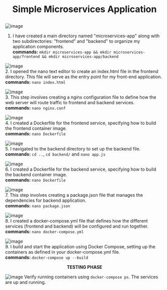 <h1><p align="center"> Simple Microservices Application</p></h1>

![image](https://github.com/user-attachments/assets/9cc8efeb-6ee0-4fa1-886e-9d7107eb0ee9)<br>
1. I have created a main directory named "microservices-app" along with two subdirectories: "frontend" and "backend" to organize my application components. <br>
   **commands:** `mkdir microservices-app && mkdir microservices-app/frontend && mkdir microservices-app/backend`
   
![image](https://github.com/user-attachments/assets/da02026c-0309-470f-b827-150522c42e9e)<br>
2. I opened the nano text editor to create an index.html file in the frontend directory. This file will serve as the entry point for my front-end application. <br>
   **commands:** `nano index.html`
   
![image](https://github.com/user-attachments/assets/f718b32b-dc10-49e2-9d53-db9db19d9c42)<br>
3. This step involves creating a nginx configuration file to define how the web server will route traffic to frontend and backend services. <br>
   **commands:** `nano nginx.conf`
   
![image](https://github.com/user-attachments/assets/5d0853cf-62f3-47aa-b99b-56eae9f2f40b)<br>
4. I created a Dockerfile for the frontend service, specifying how to build the frontend container image.<br>
   **commands:** `nano Dockerfile`

![image](https://github.com/user-attachments/assets/9a23c407-b2f8-4607-bf23-7c87a188962f)<br>
5. I navigated to the backend directory to set up the backend file.<br>
   **commands:** `cd ..`, `cd backend/` and `nano app.js`
   
![image](https://github.com/user-attachments/assets/18dea507-965f-45cb-8661-ff8c3bee9397)<br>
6. I created a Dockerfile for the backend service, specifying how to build the backend container image.<br>
   **commands:** `nano Dockerfile`
   
![image](https://github.com/user-attachments/assets/ec052306-9fbe-48fc-a0cd-4adf9e8436e8)<br>
7. This step involves creating a package.json file that manages the dependencies for backend application.<br>
   **commands:** `nano package.json`
   
![image](https://github.com/user-attachments/assets/d1432979-e513-4050-b9bf-9173c5380110)<br>
8. I created a docker-compose.yml file that defines how the different services (frontend and backend) will be configured and run together.<br>
   **commands:** `nano docker-compose.yml`
   
![image](https://github.com/user-attachments/assets/4ce6b35b-4f88-49d1-9f18-5ec39c5417dd)<br>
9. I build and start the application using Docker Compose, setting up the containers as defined in your docker-compose.yml file.<br>
    **commands:** `docker-compose up --build`  

**<p align="center"> TESTING PHASE</p>**

![image](https://github.com/user-attachments/assets/1390c4fd-03b4-46a6-a29a-238112fcc69d)
Verify running containers using `docker-compose ps`. The services are up and running.




